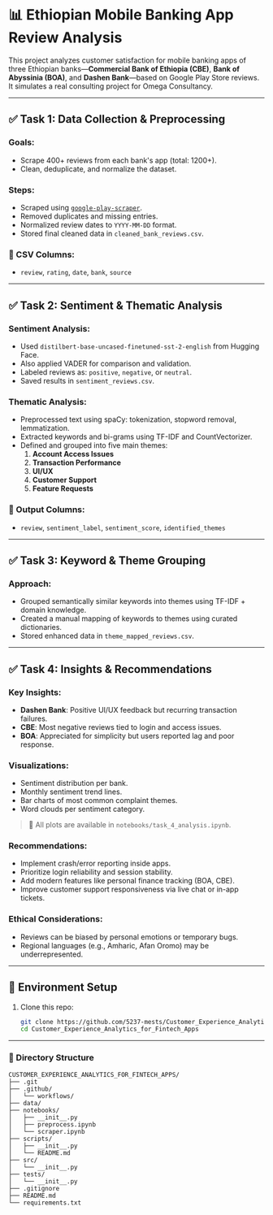 # 📊 Ethiopian Mobile Banking App Review Analysis

This project analyzes customer satisfaction for mobile banking apps of three Ethiopian banks—**Commercial Bank of Ethiopia (CBE)**, **Bank of Abyssinia (BOA)**, and **Dashen Bank**—based on Google Play Store reviews. It simulates a real consulting project for Omega Consultancy.

---

## ✅ Task 1: Data Collection & Preprocessing

### Goals:

- Scrape 400+ reviews from each bank's app (total: 1200+).
- Clean, deduplicate, and normalize the dataset.

### Steps:

- Scraped using [`google-play-scraper`](https://github.com/digitalepidemiologylab/gplaycli).
- Removed duplicates and missing entries.
- Normalized review dates to `YYYY-MM-DD` format.
- Stored final cleaned data in `cleaned_bank_reviews.csv`.

### 📁 CSV Columns:

- `review`, `rating`, `date`, `bank`, `source`

---

## ✅ Task 2: Sentiment & Thematic Analysis

### Sentiment Analysis:

- Used `distilbert-base-uncased-finetuned-sst-2-english` from Hugging Face.
- Also applied VADER for comparison and validation.
- Labeled reviews as: `positive`, `negative`, or `neutral`.
- Saved results in `sentiment_reviews.csv`.

### Thematic Analysis:

- Preprocessed text using spaCy: tokenization, stopword removal, lemmatization.
- Extracted keywords and bi-grams using TF-IDF and CountVectorizer.
- Defined and grouped into five main themes:
  1. **Account Access Issues**
  2. **Transaction Performance**
  3. **UI/UX**
  4. **Customer Support**
  5. **Feature Requests**

### 📁 Output Columns:

- `review`, `sentiment_label`, `sentiment_score`, `identified_themes`

---

## ✅ Task 3: Keyword & Theme Grouping

### Approach:

- Grouped semantically similar keywords into themes using TF-IDF + domain knowledge.
- Created a manual mapping of keywords to themes using curated dictionaries.
- Stored enhanced data in `theme_mapped_reviews.csv`.

---

## ✅ Task 4: Insights & Recommendations

### Key Insights:

- **Dashen Bank**: Positive UI/UX feedback but recurring transaction failures.
- **CBE**: Most negative reviews tied to login and access issues.
- **BOA**: Appreciated for simplicity but users reported lag and poor response.

### Visualizations:

- Sentiment distribution per bank.
- Monthly sentiment trend lines.
- Bar charts of most common complaint themes.
- Word clouds per sentiment category.

> 📍 All plots are available in `notebooks/task_4_analysis.ipynb`.

### Recommendations:

- Implement crash/error reporting inside apps.
- Prioritize login reliability and session stability.
- Add modern features like personal finance tracking (BOA, CBE).
- Improve customer support responsiveness via live chat or in-app tickets.

### Ethical Considerations:

- Reviews can be biased by personal emotions or temporary bugs.
- Regional languages (e.g., Amharic, Afan Oromo) may be underrepresented.

---

## 🔧 Environment Setup

1. Clone this repo:
   ```bash
   git clone https://github.com/5237-mests/Customer_Experience_Analytics_for_Fintech_Apps.git
   cd Customer_Experience_Analytics_for_Fintech_Apps
   ```

---

### 📂 Directory Structure

```
CUSTOMER_EXPERIENCE_ANALYTICS_FOR_FINTECH_APPS/
├── .git
├── .github/
│   └── workflows/
├── data/
├── notebooks/
│   ├── __init__.py
│   ├── preprocess.ipynb
│   └── scraper.ipynb
├── scripts/
│   ├── __init__.py
│   └── README.md
├── src/
│   └── __init__.py
├── tests/
│   └── __init__.py
├── .gitignore
├── README.md
└── requirements.txt
```
